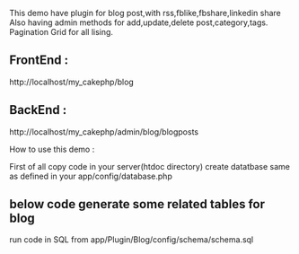 
This demo have plugin for blog post,with rss,fblike,fbshare,linkedin share
Also having admin methods for add,update,delete post,category,tags.
Pagination Grid for all lising.

FrontEnd :
----------
http://localhost/my_cakephp/blog

BackEnd :
----------
http://localhost/my_cakephp/admin/blog/blogposts



How to use this demo : 

First of all copy code in your server(htdoc directory)
create datatbase same as defined in your app/config/database.php

below code generate some related tables for blog
------------------------------------------------
run code in SQL from app/Plugin/Blog/config/schema/schema.sql
